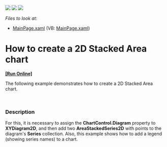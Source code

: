 <!-- default badges list -->
![](https://img.shields.io/endpoint?url=https://codecentral.devexpress.com/api/v1/VersionRange/128567756/11.2.5%2B)
[![](https://img.shields.io/badge/Open_in_DevExpress_Support_Center-FF7200?style=flat-square&logo=DevExpress&logoColor=white)](https://supportcenter.devexpress.com/ticket/details/E3711)
[![](https://img.shields.io/badge/📖_How_to_use_DevExpress_Examples-e9f6fc?style=flat-square)](https://docs.devexpress.com/GeneralInformation/403183)
<!-- default badges end -->
<!-- default file list -->
*Files to look at*:

* [MainPage.xaml](./CS/StackedAreaChart/MainPage.xaml) (VB: [MainPage.xaml](./VB/StackedAreaChart/MainPage.xaml))
<!-- default file list end -->
# How to create a 2D Stacked Area chart
<!-- run online -->
**[[Run Online]](https://codecentral.devexpress.com/e3711)**
<!-- run online end -->


<p>The following example demonstrates how to create a 2D Stacked Area chart.</p><br />



<h3>Description</h3>

<p>For this, it is necessary to assign the <strong>ChartControl.Diagram</strong> property to <strong>XYDiagram2D</strong>, and then add two <strong>AreaStackedSeries2D</strong> with points to the diagram&#39;s <strong>Series</strong> collection. Also, this example shows how to add a legend (showing series names) to a chart.</p><br />


<br/>


